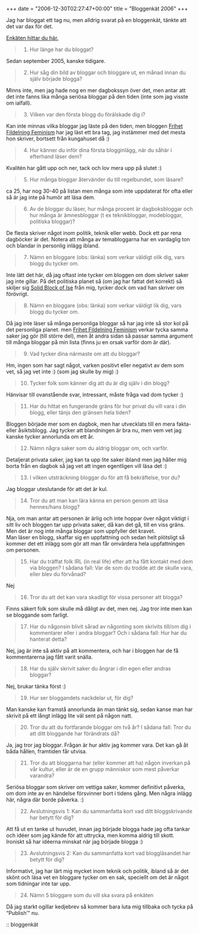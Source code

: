 +++
date = "2006-12-30T02:27:47+00:00"
title = "Bloggenkät 2006"
+++

Jag har bloggat ett tag nu, men alldrig svarat på en bloggenkät, tänkte att det var dax för det.

[Enkäten hittar du här.][1]

> 1. Hur länge har du bloggat?

Sedan september 2005, kanske tidigare.

> 2. Hur såg din bild av bloggar och bloggare ut, en månad innan du själv började blogga?

Minns inte, men jag hade nog en mer dagbokssyn över det, men antar att det inte fanns lika många seriösa bloggar på den tiden (inte som jag visste om ialfall).

> 3. Vilken var den första blogg du förälskade dig i?

Kan inte minnas vilka bloggar jag läste på den tiden, men bloggen [Frihet Fildelning Feminism][2] har jag läst ett bra tag, jag instämmer med det mesta hon skriver, bortsett från kungahuset då :) 

> 4. Hur känner du inför dina första blogginlägg, när du såhär i efterhand läser dem?

Kvalitén har gått upp och ner, tack och lov mera upp på slutet :) 

> 5. Hur många bloggar återvänder du till regelbundet, som läsare?

ca 25, har nog 30-40 på listan men många som inte uppdaterat för ofta eller så är jag inte på humör att läsa dem.

> 6. Av de bloggar du läser, hur många procent är dagboksbloggar och hur många är ämnesbloggar (t ex teknikbloggar, modebloggar, politiska bloggar)?

De flesta skriver något inom politik, teknik eller webb. Dock ett par rena dagböcker är det. Notera att många av temabloggarna har en vardaglig ton och blandar in personlig inlägg ibland.

> 7. Nämn en bloggare (obs: länka) som verkar väldigt olik dig, vars blogg du tycker om.

Inte lätt det här, då jag oftast inte tycker om bloggen om dom skriver saker jag inte gillar. På det politiska planet så (om jag har fattat det korrekt) så skiljer sig [Solid Block of Ise][3] från mig, tycker dock om vad han skriver om förövrigt.

> 8. Nämn en bloggare (obs: länka) som verkar väldigt lik dig, vars blogg du tycker om.

Då jag inte läser så många personliga bloggar så har jag inte så stor kol på det personliga planet. men [Frihet Fildelning Feminism][2] verkar tycka samma saker jag gör (till större del), men åt andra sidan så passar samma argument till många bloggar på min lista (finns ju en orsak varför dom är där).

> 9. Vad tycker dina närmaste om att du bloggar?

Hm, ingen som har sagt något, varken positivt eller negativt av dem som vet, så jag vet inte :) (som jag skulle by mig) :) 

> 10. Tycker folk som känner dig att du är dig själv i din blogg?

Hänvisar till ovanstående svar, intressant, måste fråga vad dom tycker :) 

> 11. Har du hittat en fungerande gräns för hur privat du vill vara i din blogg, eller tänjs den gränsen hela tiden?

Bloggen började mer som en dagbok, men har utvecklats till en mera fakta- eller åsiktsblogg. Jag tycker att blandningen är bra nu, men vem vet jag kanske tycker annorlunda om ett år.

> 12. Nämn några saker som du aldrig bloggar om, och varför.

Detaljerat privata saker, jag kan ta upp lite saker ibland men jag håller mig borta från en dagbok så jag vet att ingen egentligen vill läsa det :) 

> 13. I vilken utsträckning bloggar du för att få bekräftelse, tror du?

Jag bloggar uteslutande för att det är kul.

> 14. Tror du att man kan lära känna en person genom att läsa hennes/hans blogg?

Nja, om man antar att personen är ärlig och inte hoppar över något viktigt i sitt liv och bloggen tar upp privata saker, då kan det gå, till en viss gräns. Men det är nog inte många bloggar som uppfyller det kravet.  
Man läser en blogg, skaffar sig en uppfattning och sedan helt plötsligt så kommer det ett inlägg som gör att man får omvärdera hela uppfattningen om personen.

> 15. Har du träffat folk IRL (in real life) efter att ha fått kontakt med dem via bloggen? I sådana fall: Var de som du trodde att de skulle vara, eller blev du förvånad?

Nej

> 16. Tror du att det kan vara skadligt för vissa personer att blogga?

Finns säkert folk som skulle må dåligt av det, men nej. Jag tror inte men kan se bloggande som farligt.

> 17. Har du någonsin blivit sårad av någonting som skrivits till/om dig i kommentarer eller i andra bloggar? Och i sådana fall: Hur har du hanterat detta?

Nej, jag är inte så aktiv på att kommentera, och har i bloggen har de få kommentarerna jag fått varit snälla.

> 18. Har du själv skrivit saker du ångrar i din egen eller andras bloggar?

Nej, brukar tänka först :) 

> 19. Hur ser bloggandets nackdelar ut, för dig?

Man kanske kan framstå annorlunda än man tänkt sig, sedan kanse man har skrivit på ett långt inlägg lite väl sent på någon natt.

> 20. Tror du att du fortfarande bloggar om två år? I sådana fall: Tror du att ditt bloggande har förändrats då?

Ja, jag tror jag bloggar. Frågan är hur aktiv jag kommer vara. Det kan gå åt båda hållen, framtiden får utvisa.

> 21. Tror du att bloggarna har (eller kommer att ha) någon inverkan på vår kultur, eller är de en grupp människor som mest påverkar varandra?

Seriösa bloggar som skriver om vettiga saker, kommer definitivt påverka, om dom inte av en händelse försvinner bort i tidens gång. Men några inlägg här, några där borde påverka. :) 

> 22. Avslutningsvis 1: Kan du sammanfatta kort vad ditt bloggskrivande har betytt för dig?

Att få ut en tanke ut huvudet, innan jag började blogga hade jag ofta tankar och idéer som jag kände för att uttrycka, men komma aldrig till skott. Ironiskt så har idéerna minskat när jag började blogga :) 

> 23. Avslutningsvis 2: Kan du sammanfatta kort vad bloggläsandet har betytt för dig?

Informativt, jag har lärt mig mycket inom teknik och politik, ibland så är det skönt och läsa vet en bloggare tycker om en sak, speciellt om det är något som tidningar inte tar upp.

> 24. Nämn 5 bloggare som du vill ska svara på enkäten

Då jag starkt ogillar kedjebrev så kommer bara luta mig tillbaka och tycka på &#8220;Publish&#8217;&#8221; nu.

:: bloggenkät

<small></small>

 [1]: http://blogg.aftonbladet.se/1/perma/218519/
 [2]: http://www.frihetfildelningfeminism.se/
 [3]: http://blog.isecore.net/
